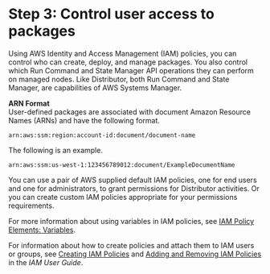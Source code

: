 # Step 3: Control user access to packages<a name="distributor-getting-started-restrict-access"></a>

Using AWS Identity and Access Management \(IAM\) policies, you can control who can create, deploy, and manage packages\. You also control which Run Command and State Manager API operations they can perform on managed nodes\. Like Distributor, both Run Command and State Manager, are capabilities of AWS Systems Manager\.

**ARN Format**  
User\-defined packages are associated with document Amazon Resource Names \(ARNs\) and have the following format\.

```
arn:aws:ssm:region:account-id:document/document-name
```

The following is an example\.

```
arn:aws:ssm:us-west-1:123456789012:document/ExampleDocumentName
```

You can use a pair of AWS supplied default IAM policies, one for end users and one for administrators, to grant permissions for Distributor activities\. Or you can create custom IAM policies appropriate for your permissions requirements\.

For more information about using variables in IAM policies, see [IAM Policy Elements: Variables](https://docs.aws.amazon.com/IAM/latest/UserGuide/reference_policies_variables.html)\. 

For information about how to create policies and attach them to IAM users or groups, see [Creating IAM Policies](https://docs.aws.amazon.com/IAM/latest/UserGuide/access_policies_create.html) and [Adding and Removing IAM Policies](https://docs.aws.amazon.com/IAM/latest/UserGuide/access_policies_manage-attach-detach.html) in the *IAM User Guide*\.